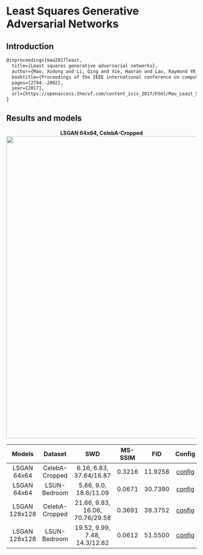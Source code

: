 # Least Squares Generative Adversarial Networks

## Introduction
<!-- [ALGORITHM] -->

```latex
@inproceedings{mao2017least,
  title={Least squares generative adversarial networks},
  author={Mao, Xudong and Li, Qing and Xie, Haoran and Lau, Raymond YK and Wang, Zhen and Paul Smolley, Stephen},
  booktitle={Proceedings of the IEEE international conference on computer vision},
  pages={2794--2802},
  year={2017},
  url={https://openaccess.thecvf.com/content_iccv_2017/html/Mao_Least_Squares_Generative_ICCV_2017_paper.html},
}
```

## Results and models

<div align="center">
  <b> LSGAN 64x64, CelebA-Cropped</b>
  <br/>
  <img src="https://user-images.githubusercontent.com/22982797/116498716-f4e74200-a8dc-11eb-9c28-5549d96e20a6.png" width="800"/>
</div>


|    Models     |    Dataset     |               SWD               | MS-SSIM |   FID   |                                                                  Config                                                                  |                                                                                                                                                                                                               Download                                                                                                                                                                                                                |
| :-----------: | :------------: | :-----------------------------: | :-----: | :-----: | :--------------------------------------------------------------------------------------------------------------------------------------: | :-----------------------------------------------------------------------------------------------------------------------------------------------------------------------------------------------------------------------------------------------------------------------------------------------------------------------------------------------------------------------------------------------------------------------------------: |
|  LSGAN 64x64  | CelebA-Cropped |     6.16, 6.83, 37.64/16.87     | 0.3216  | 11.9258 | [config](https://github.com/open-mmlab/mmgeneration/tree/master/configs/lsgan/lsgan_celeba-cropped_dcgan-archi_lr-1e-3_64_b128x1_12m.py) | [model](https://download.openmmlab.com/mmgen/lsgan/lsgan_celeba-cropped_dcgan-archi_lr-1e-3_64_b128x1_12m_20210429_144001-92ca1d0d.pth?versionId=CAEQKhiBgIDS1crxyBciIDAxNzgzOTE2ZDNiNDQ4ZGU4MmI5MGY1YjdmNjg0Nzkw)&#124; [log](https://download.openmmlab.com/mmgen/lsgan/lsgan_celeba-cropped_dcgan-archi_lr-1e-3_64_b128x1_12m_20210422_131925.log.json?versionId=CAEQKhiBgMDdwvHxyBciIGQwOThmY2MzNGY4NjQ4MjE5NzdmYzQwYjhmMTcyMjIy) |
|  LSGAN 64x64  |  LSUN-Bedroom  |      5.66, 9.0, 18.6/11.09      | 0.0671  | 30.7390 |  [config](https://github.com/open-mmlab/mmgeneration/tree/master/configs/lsgan/lsgan_lsun-bedroom_dcgan-archi_lr-1e-4_64_b128x1_12m.py)  |   [model](https://download.openmmlab.com/mmgen/lsgan/lsgan_lsun-bedroom_dcgan-archi_lr-1e-4_64_b128x1_12m_20210429_144602-ec4ec6bb.pth?versionId=CAEQKhiBgMDc1crxyBciIDc0NGE5OTc1YmUwNzQ1OTg4YzY5MDkyOTYyY2VhZGVm)&#124; [log](https://download.openmmlab.com/mmgen/lsgan/lsgan_lsun-bedroom_dcgan-archi_lr-1e-4_64_b128x1_12m_20210423_005020.log.json?versionId=CAEQKhiBgIDdwvHxyBciIDg4YWI3ZGRlYzNmMDRmOTc5OWU5NWJkNTZjMjQ0MjFm)   |
| LSGAN 128x128 | CelebA-Cropped | 21.66, 9.83, 16.06, 70.76/29.58 | 0.3691  | 38.3752 | [config](https://github.com/open-mmlab/mmgeneration/tree/master/configs/lsgan/lsgan_celeba-cropped_dcgan-archi_lr-1e-4_128_b64x1_10m.py) | [model](https://download.openmmlab.com/mmgen/lsgan/lsgan_celeba-cropped_dcgan-archi_lr-1e-4_128_b64x1_10m_20210429_144229-01ba67dc.pth?versionId=CAEQKhiBgMDS1crxyBciIGU4N2JhNGQ0YjU2YTQ2OWI5MWUxZmQ1NmUwNzY3MmUx)&#124; [log](https://download.openmmlab.com/mmgen/lsgan/lsgan_celeba-cropped_dcgan-archi_lr-1e-4_128_b64x1_10m_20210423_132126.log.json?versionId=CAEQKhiBgICMw_HxyBciIDQ2MzZlNTViMTNjNTRjN2JhNWRlMzViMzg5YzlhODc3) |
| LSGAN 128x128 |  LSUN-Bedroom  |  19.52, 9.99, 7.48, 14.3/12.82  | 0.0612  | 51.5500 |  [config](https://github.com/open-mmlab/mmgeneration/tree/master/configs/lsgan/lsgan_lsun-bedroom_lsgan-archi_lr-1e-4_128_b64x1_10m.py)  |   [model](https://download.openmmlab.com/mmgen/lsgan/lsgan_lsun-bedroom_lsgan-archi_lr-1e-4_128_b64x1_10m_20210429_155605-cf78c0a8.pth?versionId=CAEQKhiBgMDnw8LyyBciIGQzNmRjYjI5ODA1OTQ4Mjc5MGFiZGRmNzJjZTU1NDA1)&#124; [log](https://download.openmmlab.com/mmgen/lsgan/lsgan_lsun-bedroom_lsgan-archi_lr-1e-4_128_b64x1_10m_20210429_142302.log.json?versionId=CAEQKhiBgMCDo8jyyBciIDE1YTRmNGYyZTYyYzQyZjdiZGMxNjIxMWFjM2UwMzM2)   |
